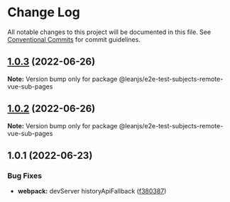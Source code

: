 # Change Log

All notable changes to this project will be documented in this file.
See [Conventional Commits](https://conventionalcommits.org) for commit guidelines.

## [1.0.3](https://github.com/leanjs/leanjs/compare/@leanjs/e2e-test-subjects-remote-vue-sub-pages@1.0.2...@leanjs/e2e-test-subjects-remote-vue-sub-pages@1.0.3) (2022-06-26)

**Note:** Version bump only for package @leanjs/e2e-test-subjects-remote-vue-sub-pages





## [1.0.2](https://github.com/leanjs/leanjs/compare/@leanjs/e2e-test-subjects-remote-vue-sub-pages@1.0.1...@leanjs/e2e-test-subjects-remote-vue-sub-pages@1.0.2) (2022-06-26)

**Note:** Version bump only for package @leanjs/e2e-test-subjects-remote-vue-sub-pages





## 1.0.1 (2022-06-23)


### Bug Fixes

* **webpack:** devServer historyApiFallback ([f380387](https://github.com/leanjs/leanjs/commit/f3803871d48bf45e30ef597871a495cdf660478c))

